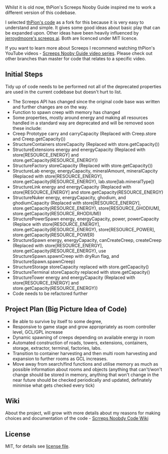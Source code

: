 Whilst it is old now, thPion's Screeps Nooby Guide inspired me to work a different version of this codebase.

I selected [thPion's code](https://github.com/thPion/Screeps-Nooby-Guide) as a fork for this because it is very easy to understand and simple. It gives some good ideas about basic play that can be expanded upon. Other ideas have been heavily influenced by [jerroydmoore's screeps ai](https://github.com/jerroydmoore/screeps-ai). Both are licenced under MIT licence.

If you want to learn more about Screeps I recommend watching thPion's YouTube videos - [Screeps Nooby Guide video series](https://www.youtube.com/playlist?list=PL0EZQ169YGlor5rzeJEYYPE3tGYT2zGT2). Please check out other branches than master for code that relates to a specific video.

Initial Steps
----

Tidy up of code needs to be performed not all of the deprecated properties are used in the current codebase but doesn't hurt to list.

- The Screeps API has changed since the original code base was written and further changes are on the way.
- Function to spawn creep with memory has changed
- Some properties, mostly around energy and making all resources handled in a standard way are deprecated and will be removed soon these include:
- Creep Prototype carry and carryCapacity (Replaced with Creep.store and Creep.getCapacity())
- StructureContainers storeCapacity (Replaced with store.getCapacity())
- StructureExtensions energy and energyCapacity (Replaced with store[RESOURCE_ENERGY] and store.getCapacity(RESOURCE_ENERGY))
- StructureFactory storeCapacity (Replaced with store.getCapacity())
- StructureLab energy, energyCapacity, mineralAmount, mineralCapcity (Replaced with store[RESOURCE_ENERGY], store.getCapacity(RESOURCE_ENERGY), lab.store[lab.mineralType])
- StructureLink energy and energyCapacity (Replaced with store[RESOURCE_ENERGY] and store.getCapacity(RESOURCE_ENERGY)
- StructureNuker energy, energyCapacity, ghodium, and ghodiumCapacity (Replaced with store[RESOURCE_ENERGY], store.getCapacity(RESOURCE_ENERGY), store[RESOURCE_GHODIUM], store.getCapacity(RESOURCE_RHODIUM))
- StructurePowerSpawn energy, energyCapacity, power, powerCapacity (Replace with store[RESOURCE_ENERGY], store.getCapacity(RESOURCE_ENERGY), store[RESOURCE_POWER], store.getCapacity(RESOURCE_POWER)
- StructureSpawn energy, energyCapacity, canCreateCreep, createCreep (Replaced with store[RESOURCE_ENERGY], store.getCapacity(RESOURCE_ENERGY), use StructureSpawn.spawnCreep with dryRun flag, and StructureSpawn.spawnCreep)
- StructureStorage storeCapacity replaced with store.getCapacity()
- StructureTerminal storeCapacity replaced with store.getCapacity()
- StructureTower energy and energyCapacity (Replaced with store[RESOURCE_ENERGY] and store.getCapacity(RESOURCE_ENERGY))
- Code needs to be refactored further

Project Plan (Big Picture Idea of Code)
----
- Be able to survive by itself to some degree,
- Responsive to game stage and grow appropriately as room controller level, GCL/GPL increase
- Dynamic spawning of creeps depending on available energy in room
- Automated construction of roads, towers, extensions, containers, storage, extractor, terminal, factories, labs.
- Transition to container harvesting and then multi room harvesting and expansion to further rooms as GCL increases.
- Move away from search/find functions and utilise memory as much as possible information about rooms and objects (anything that can't/won't change should be stored in memory, anything that won't change in the near future should be checked periodically and updated, definately minimise what gets checked every tick)

Wiki
----
About the project, will grow with more details about my reasons for making choices and documentation of the code - [Scrreps Noobdy Code Wiki](https://github.com/rfsjim/Screeps-Nooby-Code/wiki)

License
----

MIT, for details see [license file](LICENCE).
